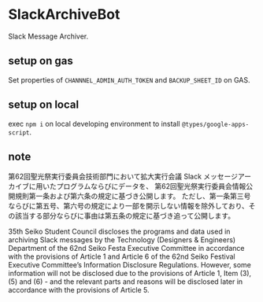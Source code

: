 # SlackArchiveBot
Slack Message Archiver.

## setup on gas
Set properties of `CHANNNEL_ADMIN_AUTH_TOKEN` and `BACKUP_SHEET_ID` on GAS.

## setup on local
exec `npm i` on local developing environment to install `@types/google-apps-script`.

## note
第62回聖光祭実行委員会技術部門において拡大実行会議 Slack メッセージアーカイブに用いたプログラムならびにデータを、 第62回聖光祭実行委員会情報公開規則第一条および第六条の規定に基づき公開します。
ただし、第一条第三号ならびに第五号、第六号の規定により一部を開示しない情報を除外しており、その該当する部分ならびに事由は第五条の規定に基づき追って公開します。

35th Seiko Student Council discloses the programs and data used in archiving Slack messages by the Technology (Designers & Engineers) Department of the 62nd Seiko Festa Executive Committee in accordance with the provisions of Article 1 and Article 6 of the 62nd Seiko Festival Executive Committee’s Information Disclosure Regulations. However, some information will not be disclosed due to the provisions of Article 1, Item (3), (5) and (6) - and the relevant parts and reasons will be disclosed later in accordance with the provisions of Article 5.
